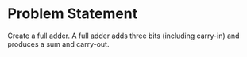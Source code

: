 # Problem Statement

Create a full adder. A full adder adds three bits (including carry-in) and produces a sum and carry-out.